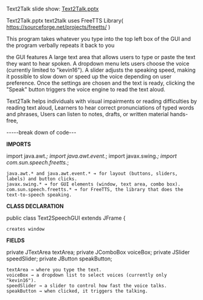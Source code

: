 
Text2Talk slide show: [Text2Talk.pptx](https://github.com/user-attachments/files/19788510/Text2Talk.pptx)

Text2Talk.pptx text2talk uses FreeTTS Library( https://sourceforge.net/projects/freetts/ )

This program takes whatever you type into the top left box of the GUI and the program verbally repeats it back to you

the GUI features A large text area that allows users to type or paste the text they want to hear spoken. A dropdown menu lets users choose the voice (currently limited to "kevin16"). A slider adjusts the speaking speed, making it possible to slow down or speed up the voice depending on user preference. Once the settings are chosen and the text is ready, clicking the "Speak" button triggers the voice engine to read the text aloud.

Text2Talk helps individuals with visual impairments or reading difficulties by reading text aloud, Learners to hear correct pronunciations of typed words and phrases, Users can listen to notes, drafts, or written material hands-free,


-----break down of code--- 

**IMPORTS**

  import java.awt.*;
  import java.awt.event.*;
  import javax.swing.*;
  import com.sun.speech.freetts.*;

    java.awt.* and java.awt.event.* ➔ for layout (buttons, sliders, labels) and button clicks.
    javax.swing.* ➔ for GUI elements (window, text area, combo box).
    com.sun.speech.freetts.* ➔ for FreeTTS, the library that does the text-to-speech speaking.


**CLASS DECLARATION**

  public class Text2SpeechGUI extends JFrame {

    creates window 


**FIELDS**

private JTextArea textArea;
private JComboBox<String> voiceBox;
private JSlider speedSlider;
private JButton speakButton;

    textArea → where you type the text.
    voiceBox → a dropdown list to select voices (currently only "kevin16").
    speedSlider → a slider to control how fast the voice talks.
    speakButton → when clicked, it triggers the talking.

  

  




